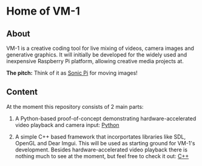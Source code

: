 # Home of VM-1

## About
VM-1 is a creative coding tool for live mixing of videos, camera images and generative graphics. It will initially be developed for the widely used and inexpensive Raspberry Pi platform, allowing creative media projects at.

**The pitch:**
Think of it as [Sonic Pi](https://github.com/sonic-pi-net/sonic-pi) for moving images!

## Content
At the moment this repository consists of 2 main parts:

1. A Python-based proof-of-concept demonstrating hardware-accelerated video playback and camera input: [Python](https://github.com/zwodev/vm1-video-mixer/python)

2. A simple C++ based framework that incorportates libraries like SDL, OpenGL and Dear Imgui. This will be used as starting ground for VM-1's development. Besides hardware-accelerated video playback there is nothing much to see at the moment, but feel free to check it out: [C++](https://github.com/zwodev/vm1-video-mixer/cpp)



 
